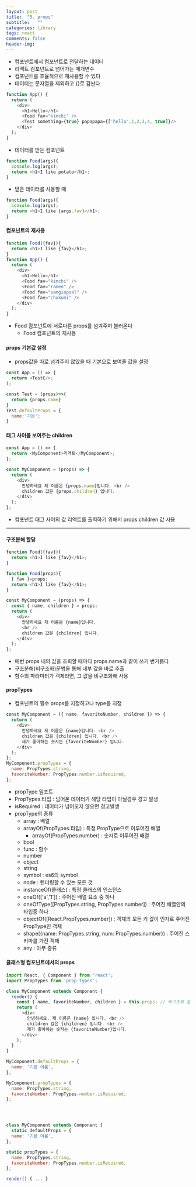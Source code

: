 ```yaml
---
layout: post
title:  "5. props"
subtitle:   ""
categories: library
tags: react
comments: false
header-img: 
---
```


- 컴포넌트에서 컴포넌트로 전달하는 데이터
- 리액트 컴포넌트로 넘어가는 매개변수
- 컴포넌트를 효율적으로 재사용할 수 있다
- 데이터는 문자열을 제외하고 {}로 감싼다   

```javascript
function App() {
  return (
    <div>
      <h1>Hello</h1>
      <Food fav="kimchi" />
      <Test something={true} papapapa={['hello',1,2,3,4, true]}/>
    </div>
  );
}
```

- 데이터를 받는 컴포넌트   

```javascript
function Food(args){
  console.log(args);
  return <h1>I like potato</h1>;
}
```

- 받은 데이터를 사용할 때   

```javascript
function Food(args){
  console.log(args);
  return <h1>I like {args.fav}</h1>;
}
```   

#### 컴포넌트의 재사용   
```javascript
function Food({fav}){
  return <h1>I like {fav}</h1>;
}
function App() {
  return (
    <div>
      <h1>Hello</h1>
      <Food fav="kimchi" />
      <Food fav="ramen" />
      <Food fav="samgiopsal" />
      <Food fav="chukumi" />
    </div>
  );
}
```
- Food 컴포넌트에 서로다른 props를 넘겨주며 불러온다
  - Food 컴포넌트의 재사용   

#### props 기본값 설정
- props값을 따로 넘겨주지 않았을 때 기본으로 보여줄 값을 설정   

```javascript
const App = () => {
  return <TestC/>;
);

const Test = (props)=>{
  return {props.name}
}
Test.defaultProps = {
  name:'기본';
}
```

#### 태그 사이를 보여주는 children   
```javascript
const App = () => {
  return <MyComponent>리액트</MyComponent>;
};
```
```javascript
const MyComponent = (props) => {
  return (
    <div>
      안녕하세요 제 이름은 {props.name}입니다. <br />
      children 값은 {props.children} 입니다.
    </div>
  );
};
```
- 컴포넌트 태그 사이의 값 리액트를 출력하기 위해서 props.children 값 사용   

***

#### 구조분해 할당
```javascript
function Food({fav}){ 
  return <h1>I like {fav}</h1>; 
}

function Food(props){
  { fav }=props;
  return <h1>I like {fav}</h1>; 
}

const MyComponent = (props) => {
  const { name, children } = props;
  return (
    <div>
      안녕하세요 제 이름은 {name}입니다.
      <br />
      children 값은 {children} 입니다.
    </div>
  );
};

```
- 매번 props 내의 값을 조회할 때마다 props.name과 같이 쓰기 번거롭다
- 구조분해(비구조화)문법을 통해 내부 값을 바로 추출
- 함수의 파라미터가 객체라면, 그 값을 비구조화해 사용   

#### propTypes   
- 컴포넌트의 필수 props를 지정하고나 type를 지정   

```javascript
const MyComponent = ({ name, favoriteNumber, children }) => {
  return (
    <div>
      안녕하세요 제 이름은 {name}입니다. <br />
      children 값은 {children} 입니다. <br />
      제가 좋아하는 숫자는 {favoriteNumber} 입니다.
    </div>
  );
};
MyComponent.propTypes = {
  name: PropTypes.string,
  favoriteNumber: PropTypes.number.isRequired,
};
```
- propType 임포트
- PropTypes.타입 : 넘어온 데이터가 해당 타입이 아닐경우 경고 발생
- isRequired : 데이터가 넘어오지 않으면 경고발생
- propType의 종류
  - array : 배열
  - arrayOf(PropTypes.타입) : 특정 PropType으로 이루어진 배열
    - arrayOf(PropTypes.number) : 숫자로 이루어진 배열
  - bool
  - func : 함수
  - number
  - object
  - string
  - symbol : es6의 symbol
  - node : 렌더링할 수 있는 모든 것
  - instanceOf(클래스) : 특정 클래스의 인스턴스
  - oneOf(\['a','1']) : 주어진 배열 요소 중 하나
  - oneOfType(\[PropTypes.string, PropTypes.number]) : 주어진 배열안의 타입중 하나
  - objectOf(\[React.PropTypes.number]) : 객체의 모든 키 값이 인자로 주어진 PropType인 객체
  - shape({name: PropTypes.string, num: PropTypes.number}) : 주어진 스키마를 가진 객체
  - any : 아무 종류   

#### 클래스형 컴포넌트에서의 props   
```javascript
import React, { Component } from 'react';
import PropTypes from 'prop-types';

class MyComponent extends Component {
  render() {
    const { name, favoriteNumber, children } = this.props; // 비구조화 할당
    return (
      <div>
        안녕하세요, 제 이름은 {name} 입니다. <br />
        children 값은 {children} 입니다. <br />
        제가 좋아하는 숫자는 {favoriteNumber}입니다.
      </div>
    );
  }
}

MyComponent.defaultProps = {
  name: '기본 이름',
};

MyComponent.propTypes = {
  name: PropTypes.string,
  favoriteNumber: PropTypes.number.isRequired,
};




class MyComponent extends Component {
  static defaultProps = {
  name: '기본 이름',
};

static propTypes = {
  name: PropTypes.string,
  favoriteNumber: PropTypes.number.isRequired,
};

render() { ... }
```
